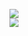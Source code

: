 [![](https://img.shields.io/badge/Made%20With-Github%20Spray-lightgrey.svg?style=for-the-badge&logo=github)](https://github.com/Annihil/github-spray#334)  
[![](https://i.imgur.com/2DrTn0Z.gif)](https://github.com/Annihil/github-spray)